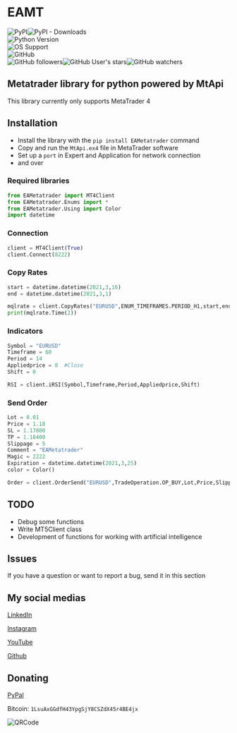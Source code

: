 # EAMT
![PyPI](https://img.shields.io/pypi/v/EAMetatrader)![PyPI - Downloads](https://img.shields.io/pypi/dm/EAMetatrader) \
![Python Version](https://img.shields.io/badge/Python%20Version-3-blue) \
![OS Support](https://img.shields.io/badge/OS%20Support-WIN--64-lightgrey) \
![GitHub](https://img.shields.io/github/license/EAScript/EAMT) \
![GitHub followers](https://img.shields.io/github/followers/EAScript?style=social)![GitHub User's stars](https://img.shields.io/github/stars/EAScript?style=social)![GitHub watchers](https://img.shields.io/github/watchers/EAScript/EAMT?style=social)
## Metatrader library for python powered by MtApi
This library currently only supports MetaTrader 4

## Installation
- Install the library with the `pip install EAMetatrader` command
- Copy and run the `MtApi.ex4` file in MetaTrader software
- Set up a `port` in Expert and Application for network connection
- and over
 
### Required libraries
```Python
from EAMetatrader import MT4Client
from EAMetatrader.Enums import *
from EAMetatrader.Using import Color
import datetime
```

### Connection
```Python
client = MT4Client(True)
client.Connect(8222)
```

### Copy Rates
```Python
start = datetime.datetime(2021,3,16)
end = datetime.datetime(2021,3,1)

mqlrate = client.CopyRates("EURUSD",ENUM_TIMEFRAMES.PERIOD_H1,start,end)
print(mqlrate.Time(2))
```

### Indicators
```Python
Symbol = "EURUSD"
Timeframe = 60
Period = 14
Appliedprice = 0  #Close
Shift = 0

RSI = client.iRSI(Symbol,Timeframe,Period,Appliedprice,Shift)
```

### Send Order
```Python
Lot = 0.01
Price = 1.18
SL = 1.17800
TP = 1.18400
Slippage = 5
Comment = "EAMetatrader"
Magic = 2222
Expiration = datetime.datetime(2021,3,25)
color = Color()

Order = client.OrderSend("EURUSD",TradeOperation.OP_BUY,Lot,Price,Slippage,SL,TP,Comment,Magic,Expiration,color.Green())
```

## TODO
- Debug some functions
- Write MT5Client class
- Development of functions for working with artificial intelligence

## Issues
If you have a question or want to report a bug, send it in this section

## My social medias
[LinkedIn](https://www.linkedin.com/in/ehsan-akbari-0487ba187)

[Instagram](https://instagram.com/ea.forex.programmer)

[YouTube](https://youtube.com/channel/UCCmSFoxq8NNlmGs9I3T5QLA)

[Github](https://github.com/EAScript)

## Donating
[PyPal](https://www.paypal.me/eaforexprogrammer)

Bitcoin: `1LsuAxGGdfH43YpgSjY8CSZdX45r4BE4jx`

![QRCode](https://i.ibb.co/sQ4QqMk/My-Bit-Coin-Wallet.png)






